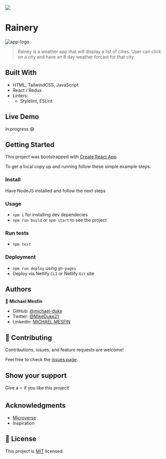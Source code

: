 ![](https://img.shields.io/badge/Microverse-blueviolet)

# Rainery
![app-logo](https://user-images.githubusercontent.com/84629565/193455709-7b6ba348-328d-418b-8d66-da9e00692ce8.png)
> Rainey is a weather app that will display a list of cities. User can click on a city and have an 8 day weather forcast for that city


## Built With

- HTML, TailwindCSS, JavaScript
- React / Redux
- Linters:
  - Stylelint, ESLint

## Live Demo 

in progress :smile: 


## Getting Started

This project was bootstrapped with [Create React App](https://github.com/facebook/create-react-app).


To get a local copy up and running follow these simple example steps.

### Install
Have NodeJS installed and follow the next steps
### Usage
- `npm i` for installing dev dependecies
- `npm run build` or `npm start` to see the project
### Run tests
- `npm test`
### Deployment
- `npm run deploy` using `gh-pages`
- Deploy via Netlify `CLI` or Netlify `Git` site

## Authors

👤 **Michael Mesfin**

- GitHub: [@michael-duke](https://github.com/michael-duke)
- Twitter: [@MikeDuke21](https://twitter.com/MikeDuke21)
- LinkedIn: [MICHAEL MESFIN](https://linkedin.com/in/https://www.linkedin.com/in/michael-21-duke/)

## 🤝 Contributing

Contributions, issues, and feature requests are welcome!

Feel free to check the [issues page](../../issues/).

## Show your support

Give a ⭐️ if you like this project!

## Acknowledgments

- [Microverse](https://microverse.org)
- Inspiration

## 📝 License

This project is [MIT](./MIT.md) licensed.
